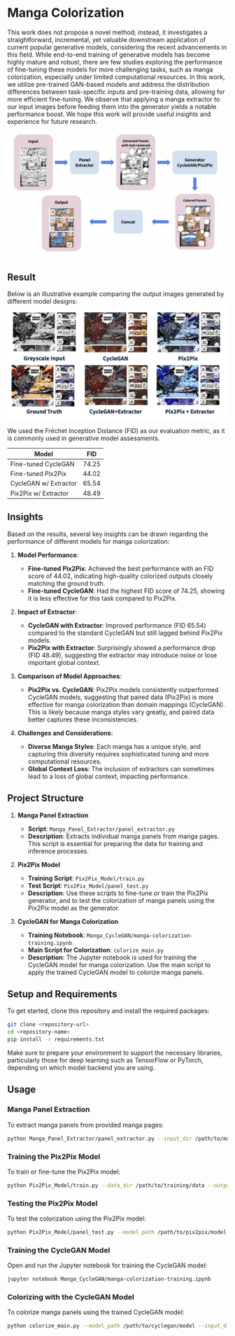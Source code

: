 # Manga Colorization

This work does not propose a novel method; instead, it investigates a straightforward, incremental, yet valuable downstream application of current popular generative models, considering the recent advancements in this field. While end-to-end training of generative models has become highly mature and robust, there are few studies exploring the performance of fine-tuning these models for more challenging tasks, such as manga colorization, especially under limited computational resources. In this work, we utilize pre-trained GAN-based models and address the distribution differences between task-specific inputs and pre-training data, allowing for more efficient fine-tuning. We observe that applying a manga extractor to our input images before feeding them into the generator yields a notable performance boost. We hope this work will provide useful insights and experience for future research.

![Manga Colorization Pipeline](Manga_Pipeline.png)

## Result
Below is an illustrative example comparing the output images generated by different model designs:
![Result](result.jpg)

We used the Fréchet Inception Distance (FID) as our evaluation metric, as it is commonly used in generative model assessments.

| Model                   | FID   |
|-------------------------|-------|
| Fine-tuned CycleGAN     | 74.25 |
| Fine-tuned Pix2Pix      | 44.02 |
| CycleGAN w/ Extractor   | 65.54 |
| Pix2Pix w/ Extractor    | 48.49 |


## Insights
Based on the results, several key insights can be drawn regarding the performance of different models for manga colorization:

1. **Model Performance**:
   - **Fine-tuned Pix2Pix**: Achieved the best performance with an FID score of 44.02, indicating high-quality colorized outputs closely matching the ground truth.
   - **Fine-tuned CycleGAN**: Had the highest FID score of 74.25, showing it is less effective for this task compared to Pix2Pix.

2. **Impact of Extractor**:
   - **CycleGAN with Extractor**: Improved performance (FID 65.54) compared to the standard CycleGAN but still lagged behind Pix2Pix models.
   - **Pix2Pix with Extractor**: Surprisingly showed a performance drop (FID 48.49), suggesting the extractor may introduce noise or lose important global context.

3. **Comparison of Model Approaches**:
   - **Pix2Pix vs. CycleGAN**: Pix2Pix models consistently outperformed CycleGAN models, suggesting that paired data (Pix2Pix) is more effective for manga colorization than domain mappings (CycleGAN). This is likely because manga styles vary greatly, and paired data better captures these inconsistencies.

4. **Challenges and Considerations**:
   - **Diverse Manga Styles**: Each manga has a unique style, and capturing this diversity requires sophisticated tuning and more computational resources.
   - **Global Context Loss**: The inclusion of extractors can sometimes lead to a loss of global context, impacting performance.

## Project Structure

1. **Manga Panel Extraction**
    - **Script**: `Manga_Panel_Extractor/panel_extractor.py`
    - **Description**: Extracts individual manga panels from manga pages. This script is essential for preparing the data for training and inference processes.

2. **Pix2Pix Model**
    - **Training Script**: `Pix2Pix_Model/train.py`
    - **Test Script**: `Pix2Pix_Model/panel_test.py`
    - **Description**: Use these scripts to fine-tune or train the Pix2Pix generator, and to test the colorization of manga panels using the Pix2Pix model as the generator.

3. **CycleGAN for Manga Colorization**
    - **Training Notebook**: `Manga_CycleGAN/manga-colorization-training.ipynb`
    - **Main Script for Colorization**: `colorize_main.py`
    - **Description**: The Jupyter notebook is used for training the CycleGAN model for manga colorization. Use the main script to apply the trained CycleGAN model to colorize manga panels.

## Setup and Requirements

To get started, clone this repository and install the required packages:

```bash
git clone <repository-url>
cd <repository-name>
pip install -r requirements.txt
```

Make sure to prepare your environment to support the necessary libraries, particularly those for deep learning such as TensorFlow or PyTorch, depending on which model backend you are using.

## Usage

### Manga Panel Extraction

To extract manga panels from provided manga pages:

```bash
python Manga_Panel_Extractor/panel_extractor.py --input_dir /path/to/manga/pages --output_dir /path/to/output/panels
```

### Training the Pix2Pix Model

To train or fine-tune the Pix2Pix model:

```bash
python Pix2Pix_Model/train.py --data_dir /path/to/training/data --output_dir /path/to/save/model
```

### Testing the Pix2Pix Model

To test the colorization using the Pix2Pix model:

```bash
python Pix2Pix_Model/panel_test.py --model_path /path/to/pix2pix/model --test_dir /path/to/test/panels
```

### Training the CycleGAN Model

Open and run the Jupyter notebook for training the CycleGAN model:

```bash
jupyter notebook Manga_CycleGAN/manga-colorization-training.ipynb
```

### Colorizing with the CycleGAN Model

To colorize manga panels using the trained CycleGAN model:

```bash
python colorize_main.py --model_path /path/to/cyclegan/model --input_dir /path/to/manga/panels --output_dir /path/to/colorized/panels
```
